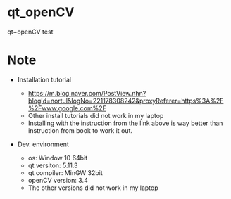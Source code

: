 # qt_openCV
qt+openCV test

# Note
* Installation tutorial
    * https://m.blog.naver.com/PostView.nhn?blogId=nortul&logNo=221178308242&proxyReferer=https%3A%2F%2Fwww.google.com%2F
    * Other install tutorials did not work in my laptop
    * Installing with the instruction from the link above is way better than instruction from book to work it out.
    
* Dev. environment
    * os: Window 10 64bit
    * qt versiton: 5.11.3
    * qt compiler: MinGW 32bit
    * openCV version: 3.4
    * The other versions did not work in my laptop


